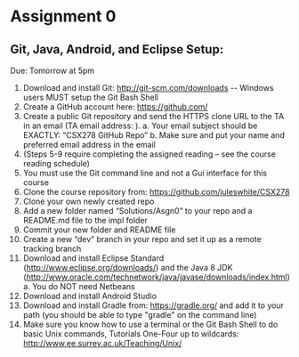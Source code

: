 Assignment 0
============

Git, Java, Android, and Eclipse Setup:
--------------------------------------
Due: Tomorrow at 5pm

1.	Download and install Git: http://git-scm.com/downloads -- Windows users MUST setup the Git Bash Shell
2.	Create a GitHub account here: https://github.com/
3.	Create a public Git repository and send the HTTPS clone URL to the TA in an email  (TA email address: ).
a.	Your email subject should be EXACTLY: “CSX278 GitHub Repo”
b.	Make sure and put your name and preferred email address in the email
4.	(Steps 5-9 require completing the assigned reading – see the course reading schedule)
5.	You must use the Git command line and not a Gui interface for this course
6.	Clone the course repository from: https://github.com/juleswhite/CSX278
7.	Clone your own newly created repo
8.	Add a new folder named “Solutions/Asgn0” to your repo and a README.md file to the impl folder
9.	Commit your new folder and README file 
10.	Create a new “dev” branch in your repo and set it up as a remote tracking branch
11.	Download and install Eclipse Standard (http://www.eclipse.org/downloads/) and the Java 8 JDK (http://www.oracle.com/technetwork/java/javase/downloads/index.html)
a.	You do NOT need Netbeans
12.	Download and install Android Studio
13.	Download and install Gradle from: https://gradle.org/ and add it to your path (you should be able to type "gradle" on the command line)
14.	Make sure you know how to use a terminal or the Git Bash Shell to do basic Unix commands, Tutorials One-Four up to wildcards: http://www.ee.surrey.ac.uk/Teaching/Unix/
	
